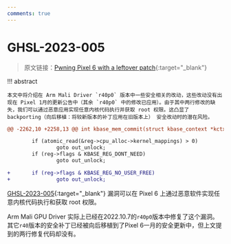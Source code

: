 ```yaml
---
comments: true
---
```


# GHSL-2023-005

> 原文链接：[Pwning Pixel 6 with a leftover patch](https://github.blog/security/vulnerability-research/pwning-pixel-6-with-a-leftover-patch/){:target="_blank"}

!!! abstract

    本文中将介绍在 Arm Mali Driver `r40p0` 版本中一些安全相关的改动，这些改动没有出现在 Pixel 1月的更新公告中（其余 `r40p0` 中的修改已应用）。由于其中两行修改的缺失，我们可以通过恶意应用实现任意内核代码执行并获取 root 权限。这凸显了 backporting（向后移植：将较新版本的补丁应用在旧版本上） 安全改动时的潜在风险。

```diff title="缺失的两行修改"
@@ -2262,10 +2258,13 @@ int kbase_mem_commit(struct kbase_context *kctx, u64 gpu_addr, u64 new_pages)

        if (atomic_read(&reg->cpu_alloc->kernel_mappings) > 0)
                goto out_unlock;
        if (reg->flags & KBASE_REG_DONT_NEED)
                goto out_unlock;

+       if (reg->flags & KBASE_REG_NO_USER_FREE)
+               goto out_unlock;
```

[GHSL-2023-005](https://securitylab.github.com/advisories/GHSL-2023-005_Android/){:target="_blank"} 漏洞可以在 Pixel 6 上通过恶意软件实现任意内核代码执行和获取 root 权限。

Arm Mali GPU Driver 实际上已经在2022.10.7的`r40p0`版本中修复了这个漏洞。其它`r40`版本的安全补丁已经被向后移植到了Pixel 6一月的安全更新中，但上文提到的两行修复代码却没有。

